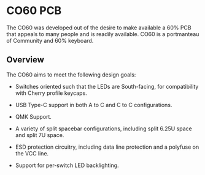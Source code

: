# CO60 PCB

The CO60 was developed out of the desire to make available a 60% PCB
that appeals to many people and is readily available. CO60 is a
portmanteau of Community and 60% keyboard.

## Overview

The CO60 aims to meet the following design goals:

* Switches oriented such that the LEDs are South-facing, for
  compatibility with Cherry profile keycaps.

* USB Type-C support in both A to C and C to C configurations.

* QMK Support.

* A variety of split spacebar configurations, including split 6.25U
  space and split 7U space.

* ESD protection circuitry, including data line protection and a
  polyfuse on the VCC line.

* Support for per-switch LED backlighting.
